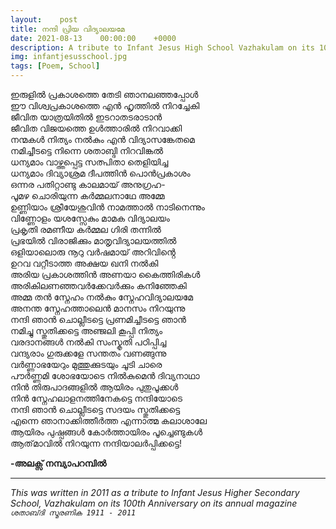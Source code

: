 ```yaml
---
layout:    post
title: നന്ദി പ്രിയ വിദ്യാലയമേ
date: 2021-08-13    00:00:00    +0000
description: A tribute to Infant Jesus High School Vazhakulam on its 100th anniversary
img: infantjesusschool.jpg
tags: [Poem, School]
---
```


ഇരുളിൽ പ്രകാശത്തെ തേടി ഞാനലഞ്ഞപ്പോൾ  
ഈ വിശ്വപ്രകാശത്തെ എൻ ഹൃത്തിൽ നിറച്ചേകി  
ജീവിത യാത്രയിതിൽ ഇടറാതടരാടാൻ  
ജീവിത വിജയത്തെ ഉൾത്താരിൽ നിറവാക്കി  
നന്മകൾ നിത്യം നൽകും എൻ വിദ്യാസങ്കേതമെ  
നമിച്ചീടട്ടെ നിന്നെ ശതാബ്ദി നിറവിങ്കൽ  
ധന്യമാം വാഴ്ത്തപ്പെട്ട സത്പിതാ തെളിയിച്ച  
ധന്യമാം ദിവ്യാശ്രമ ദീപത്തിൻ പൊൻപ്രകാശം  
ഒന്നര പതിറ്റാണ്ടു കാലമായ് അനുഗ്രഹ-  
പൂമഴ ചൊരിയുന്ന കർമ്മലനാഥേ അമ്മേ  
ഉണ്ണിയാം ശ്രീയേശുവിൻ നാമത്താൽ നാടിനെന്നും  
വിണ്ണോളം യശസ്സേകും മാമക വിദ്യാലയം  
പ്രകൃതി രമണീയ കർമ്മല ഗിരി തന്നിൽ  
പ്രഭയിൽ വിരാജിക്കും മാതൃവിദ്യാലയത്തിൽ  
ഒളിയാലൊരു നൂറു വർഷമായ് അറിവിൻ്റെ  
ഉറവ വറ്റീടാത്ത അക്ഷയ ഖനി നൽകി  
അരിയ പ്രകാശത്തിൻ അണയാ കൈത്തിരികൾ  
അരികിലണഞ്ഞവർക്കേവർക്കും കനിഞ്ഞേകി  
അമ്മ തൻ സ്നേഹം നൽകും സ്നേഹവിദ്യാലയമേ  
അനന്ത സ്നേഹത്താലെൻ മാനസം നിറയുന്നു  
നന്ദി ഞാൻ ചൊല്ലീടട്ടെ പ്രണമിച്ചീടട്ടെ ഞാൻ  
നമിച്ചു സ്തുതിക്കട്ടെ അഞ്ജലി കൂപ്പി നിത്യം  
വരദാനങ്ങൾ നൽകി സംസ്കൃതി പഠിപ്പിച്ച  
വന്ദ്യരാം ഗുരുക്കളേ സന്തതം വണങ്ങുന്നു  
വർണ്ണാഭയേറും മുത്തുക്കുടയും ചൂടി ചാരെ  
പൗർണ്ണമി ശോഭയോടെ നിൽകുമെൻ ദിവ്യനാഥാ  
നിൻ തിരുപാദങ്ങളിൽ ആയിരം പുതുപൂക്കൾ  
നിൻ സ്നേഹലാളനത്തിനേകട്ടെ നന്ദിയോടെ  
നന്ദി ഞാൻ ചൊല്ലീടട്ടെ സദയം സ്തുതിക്കട്ടെ  
എന്നെ ഞാനാക്കിത്തീർത്ത എന്നാത്മ കലാശാലേ  
ആയിരം പുഷ്പങ്ങൾ കോർത്തായിരം പൂച്ചെണ്ടുകൾ  
ആത്‌മാവിൽ നിറയുന്ന നന്ദിയാലർപ്പിക്കട്ടെ!

**-അലക്സ് നമ്പ്യാപറമ്പിൽ**

----------
_This was written in 2011 as a tribute to Infant Jesus Higher Secondary School, Vazhakulam on its 100th Anniversary on its annual magazine `ശതാബ്‌ദി സ്മരണിക 1911 - 2011`_